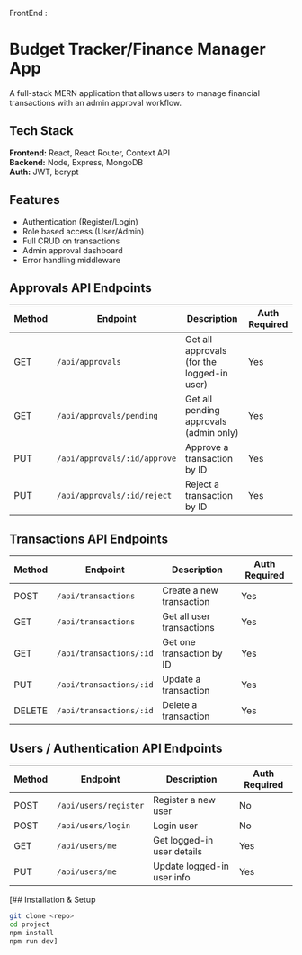 FrontEnd : 
# Budget Tracker/Finance Manager App

A full-stack MERN application that allows users to manage financial transactions with an admin approval workflow.

## Tech Stack
**Frontend:** React, React Router, Context API  
**Backend:** Node, Express, MongoDB  
**Auth:** JWT, bcrypt  

## Features
- Authentication (Register/Login)
- Role based access (User/Admin)
- Full CRUD on transactions
- Admin approval dashboard
- Error handling middleware

## Approvals API Endpoints

| Method | Endpoint | Description | Auth Required |
|--------|---------|-------------|---------------|
| GET    | `/api/approvals` | Get all approvals (for the logged-in user) | Yes |
| GET    | `/api/approvals/pending` | Get all pending approvals (admin only) | Yes |
| PUT    | `/api/approvals/:id/approve` | Approve a transaction by ID | Yes |
| PUT    | `/api/approvals/:id/reject` | Reject a transaction by ID | Yes |

## Transactions API Endpoints

| Method | Endpoint | Description | Auth Required |
|--------|---------|-------------|---------------|
| POST   | `/api/transactions` | Create a new transaction | Yes |
| GET    | `/api/transactions` | Get all user transactions | Yes |
| GET    | `/api/transactions/:id` | Get one transaction by ID | Yes |
| PUT    | `/api/transactions/:id` | Update a transaction | Yes |
| DELETE | `/api/transactions/:id` | Delete a transaction | Yes |

## Users / Authentication API Endpoints

| Method | Endpoint | Description | Auth Required |
|--------|---------|-------------|---------------|
| POST   | `/api/users/register` | Register a new user | No |
| POST   | `/api/users/login` | Login user | No |
| GET    | `/api/users/me` | Get logged-in user details | Yes |
| PUT    | `/api/users/me` | Update logged-in user info | Yes | 


[## Installation & Setup
```bash
git clone <repo>
cd project
npm install
npm run dev]


